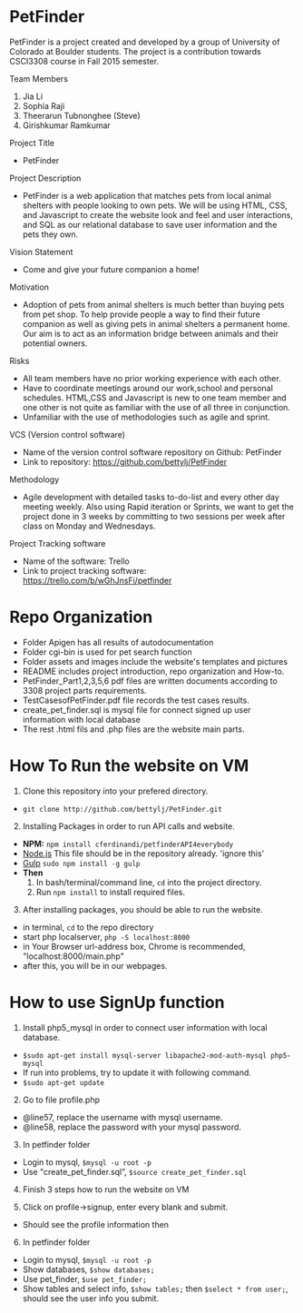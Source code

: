 # PetFinder
PetFinder is a project created and developed by a group of University of Colorado at Boulder students. The project is a contribution towards CSCI3308 course in Fall 2015 semester. 

Team Members
  1. Jia Li 
  2. Sophia Raji
  3. Theerarun Tubnonghee (Steve)
  4. Girishkumar Ramkumar

Project Title
 - PetFinder

Project Description 
 - PetFinder is a web application that matches pets from local animal shelters with people looking to own pets. We will be using HTML, CSS, and Javascript to create the website look and feel and user interactions, and SQL as our relational database to save user information and the pets they own. 

Vision Statement
 - Come and give your future companion a home!

Motivation
 - Adoption of pets from animal shelters is much better than buying pets from pet shop. To help provide people a way to find their future companion as well as giving pets in animal shelters a permanent home. Our aim is to act as an information bridge between animals and their potential owners.

Risks
 - All team members have no prior working experience with each other.
 - Have to coordinate meetings around our work,school and personal schedules.
   HTML,CSS and Javascript is new to one team member and one other is not quite as familiar with the use of all three in        conjunction.
 - Unfamiliar with the use of methodologies such as agile and sprint.

VCS (Version control software)
 - Name of the version control software repository on Github: PetFinder
 - Link to repository: https://github.com/bettylj/PetFinder

Methodology
 - Agile development with detailed tasks to-do-list and every other day meeting weekly. Also using Rapid iteration or Sprints, we want to get the project done in 3 weeks by committing to two sessions per week after class on Monday and Wednesdays.

Project Tracking software
 - Name of the software: Trello
 - Link to project tracking software: https://trello.com/b/wGhJnsFi/petfinder

# Repo Organization
  * Folder Apigen has all results of autodocumentation
  * Folder cgi-bin is used for pet search function
  * Folder assets and images include the website's templates and pictures
  * README includes project introduction, repo organization and How-to.
  * PetFinder_Part1,2,3,5,6 pdf files are written documents according to 3308 project parts requirements.
  * TestCasesofPetFinder.pdf file records the test cases results.
  * create_pet_finder.sql is mysql file for connect signed up user information with local database
  * The rest .html fils and .php files are the website main parts.
 
# How To Run the website on VM
 1. Clone this repository into your prefered directory.
  * `git clone http://github.com/bettylj/PetFinder.git`

 2. Installing Packages in order to run API calls and website.
  * **NPM:** `npm install cferdinandi/petfinderAPI4everybody`
  * [Node.js](http://nodejs.org) This file should be in the repository already. 'ignore this'
  * [Gulp](http://gulpjs.com) `sudo npm install -g gulp`
  * **Then**
	1. In bash/terminal/command line, `cd` into the project directory.
	2. Run `npm install` to install required files.
 3. After installing packages, you should be able to run the website.
  * in terminal, `cd` to the repo directory
  * start php localserver, `php -S localhost:8000`
  * in Your Browser url-address box, Chrome is recommended, "localhost:8000/main.php"
  * after this, you will be in our webpages.

# How to use SignUp function
 
 1. Install php5_mysql in order to connect user information with local database.
  * `$sudo apt-get install mysql-server libapache2-mod-auth-mysql php5-mysql`
  * If run into problems, try to update it with following command. 
  * `$sudo apt-get update `

 2. Go to file profile.php
  * @line57, replace the username with mysql username.
  * @line58, replace the password with your mysql password.

 3. In petfinder folder
  * Login to mysql, `$mysql -u root -p`
  * Use "create_pet_finder.sql”, `$source create_pet_finder.sql`

 4. Finish 3 steps how to run the website on VM

 5. Click on profile->signup, enter every blank and submit.
  * Should see the profile information then

 6. In petfinder folder
  * Login to mysql, `$mysql -u root -p`
  * Show databases, `$show databases;` 
  * Use pet_finder, `$use pet_finder;`
  * Show tables and select info, `$show tables;` then `$select * from user;`, should see the user info you submit.
